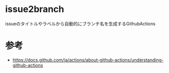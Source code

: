 # issue2branch
issueのタイトルやラベルから自動的にブランチ名を生成するGithubActions



# 参考
- https://docs.github.com/ja/actions/about-github-actions/understanding-github-actions